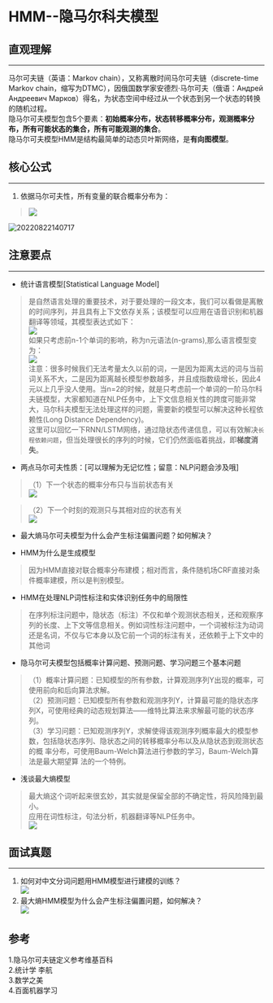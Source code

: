

# HMM--隐马尔科夫模型

## 直观理解 ##

------------------------------------------------------------
马尔可夫链（英语：Markov chain），又称离散时间马尔可夫链（discrete-time Markov chain，缩写为DTMC），因俄国数学家安德烈·马尔可夫（俄语：Андрей Андреевич Марков）得名，为状态空间中经过从一个状态到另一个状态的转换的随机过程。  
隐马尔可夫模型包含5个要素：**初始概率分布，状态转移概率分布，观测概率分布，所有可能状态的集合，所有可能观测的集合**。  
隐马尔可夫模型HMM是结构最简单的动态贝叶斯网络，是**有向图模型**。  

## 核心公式

----------
1. 依据马尔可夫性，所有变量的联合概率分布为：  
> ![](https://m.qpic.cn/psb?/V11thrEZ18EV2M/y3zg1TDuIJGhEoCSULdtzszvuKIYGR91GX0V9e6t8mY!/b/dL8AAAAAAAAA&bo=zQE4AAAAAAARB8Q!&rf=viewer_4)  

![20220822140717](https://cdn.jsdelivr.net/gh/xihuishawpy/PicBad@main/blogs/pictures/20220822140717.png)

## 注意要点 ##

----------


- 统计语言模型[Statistical Language Model]
> 是自然语言处理的重要技术，对于要处理的一段文本，我们可以看做是离散的时间序列，并且具有上下文依存关系；该模型可以应用在语音识别和机器翻译等领域，其模型表达式如下：  
> ![](http://m.qpic.cn/psb?/V11thrEZ18EV2M/VCYlXkt5CTD8qCeTNEGGbOzbC0P1ulagomRNpGJVoh8!/b/dLgAAAAAAAAA&bo=lgFMAAAAAAARF*s!&rf=viewer_4)  
> 如果只考虑前n-1个单词的影响，称为n元语法(n-grams),那么语言模型变为：  
> ![](https://m.qpic.cn/psb?/V11thrEZ18EV2M/ruqcInmRICKbhoBQyRGXCVAVhHHU9GoUd7I0PE4uI5U!/b/dDUBAAAAAAAA&bo=0AFHAAAAAAARB6Y!&rf=viewer_4)  
> 注意：很多时候我们无法考量太久以前的词，一是因为距离太远的词与当前词关系不大，二是因为距离越长模型参数越多，并且成指数级增长，因此4元以上几乎没人使用。当n=2的时候，就是只考虑前一个单词的一阶马尔科夫链模型，大家都知道在NLP任务中，上下文信息相关性的跨度可能非常大，马尔科夫模型无法处理这样的问题，需要新的模型可以解决这种长程依赖性(Long Distance Dependency)。  
> 这里可以回忆一下RNN/LSTM网络，通过隐状态传递信息，可以有效解决`长程依赖问题`，但当处理很长的序列的时候，它们仍然面临着挑战，即**梯度消失**。
  

- 两点马尔可夫性质：[可以理解为无记忆性；留意：NLP问题会涉及哦]  
	

> （1）下一个状态的概率分布只与当前状态有关  
			![](https://m.qpic.cn/psb?/V11thrEZ18EV2M/VlLQJYru9cCYXpDnysn3kTOfnC*iVWjZazU*srv20nw!/b/dDYBAAAAAAAA&bo=BAIyAAAAAAARBwQ!&rf=viewer_4)  
	

> （2）下一个时刻的观测只与其相对应的状态有关  
			![](http://m.qpic.cn/psb?/V11thrEZ18EV2M/pHu31gXWQnnUuPqUPF.OGld*1N5VtsQ9YAhwVwegRBI!/b/dAYBAAAAAAAA&bo=CgIvAAAAAAARFwc!&rf=viewer_4)  



- 最大熵马尔可夫模型为什么会产生标注偏置问题？如何解决？
  


- HMM为什么是生成模型
> 因为HMM直接对联合概率分布建模；相对而言，条件随机场CRF直接对条件概率建模，所以是判别模型。  



- HMM在处理NLP词性标注和实体识别任务中的局限性
> 在序列标注问题中，隐状态（标注）不仅和单个观测状态相关，还和观察序列的长度、上下文等信息相关。例如词性标注问题中，一个词被标注为动词还是名词，不仅与它本身以及它前一个词的标注有关，还依赖于上下文中的其他词  
>  



- 隐马尔可夫模型包括概率计算问题、预测问题、学习问题三个基本问题	  
> （1）概率计算问题：已知模型的所有参数，计算观测序列Y出现的概率，可使用前向和后向算法求解。  
> （2）预测问题：已知模型所有参数和观测序列Y，计算最可能的隐状态序列X，可使用经典的动态规划算法——维特比算法来求解最可能的状态序列。   
> （3）学习问题：已知观测序列Y，求解使得该观测序列概率最大的模型参数，包括隐状态序列、隐状态之间的转移概率分布以及从隐状态到观测状态的概 率分布，可使用Baum-Welch算法进行参数的学习，Baum-Welch算法是最大期望算 法的一个特例。



- 浅谈最大熵模型
>最大熵这个词听起来很玄妙，其实就是保留全部的不确定性，将风险降到最小。  
>应用在词性标注，句法分析，机器翻译等NLP任务中。  
>![](https://m.qpic.cn/psb?/V11thrEZ18EV2M/b7zb1D1Obg8wK8WVUacEg*PGY1f5voNT.CQpcGwNTjQ!/b/dFMBAAAAAAAA&bo=tgFVAgAAAAADB8I!&rf=viewer_4)  
>



## 面试真题 ##

----------
1. 如何对中文分词问题用HMM模型进行建模的训练？  
![](https://m.qpic.cn/psb?/V11thrEZ18EV2M/qrxf7RmpPpOope..bx*jIfLkDAarZNo2vV*eUKu1238!/b/dDQBAAAAAAAA&bo=OQIRAwAAAAADBws!&rf=viewer_4)  
2. 最大熵HMM模型为什么会产生标注偏置问题，如何解决？  
![](https://m.qpic.cn/psb?/V11thrEZ18EV2M/xW2pgRjkJbr9ERjCFYtgDV7m0yu5mCJKQiP56pLUFS8!/b/dMQAAAAAAAAA&bo=5QHWBgAAAAADBxY!&rf=viewer_4)  



## 参考 ##
1.隐马尔可夫链定义参考维基百科  
2.统计学 李航  
3.数学之美  
4.百面机器学习  
